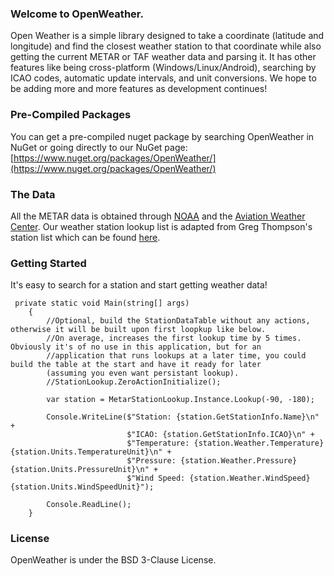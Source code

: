 ### Welcome to OpenWeather.
Open Weather is a simple library designed to take a coordinate (latitude and longitude) and find the closest weather station to that coordinate while also getting the current METAR or TAF weather data and parsing it. It has other features like being cross-platform (Windows/Linux/Android), searching by ICAO codes, automatic update intervals, and unit conversions. We hope to be adding more and more features as development continues!

### Pre-Compiled Packages
You can get a pre-compiled nuget package by searching OpenWeather in NuGet or going directly to our NuGet page:
[https://www.nuget.org/packages/OpenWeather/](https://www.nuget.org/packages/OpenWeather/)

### The Data
All the METAR data is obtained through [NOAA](http://www.noaa.gov/) and the [Aviation Weather Center](https://www.aviationweather.gov/).
Our weather station lookup list is adapted from Greg Thompson's station list which can be found [here](https://www.aviationweather.gov/docs/metar/stations.txt).

### Getting Started
It's easy to search for a station and start getting weather data!

     private static void Main(string[] args)
        {
            //Optional, build the StationDataTable without any actions, otherwise it will be built upon first loopkup like below.
            //On average, increases the first lookup time by 5 times. Obviously it's of no use in this application, but for an
            //application that runs lookups at a later time, you could build the table at the start and have it ready for later 
            (assuming you even want persistant lookup).
            //StationLookup.ZeroActionInitialize();

            var station = MetarStationLookup.Instance.Lookup(-90, -180);

            Console.WriteLine($"Station: {station.GetStationInfo.Name}\n" +
                              $"ICAO: {station.GetStationInfo.ICAO}\n" +
                              $"Temperature: {station.Weather.Temperature} {station.Units.TemperatureUnit}\n" +
                              $"Pressure: {station.Weather.Pressure} {station.Units.PressureUnit}\n" +
                              $"Wind Speed: {station.Weather.WindSpeed} {station.Units.WindSpeedUnit}");

            Console.ReadLine();
        }

### License
OpenWeather is under the BSD 3-Clause License.
